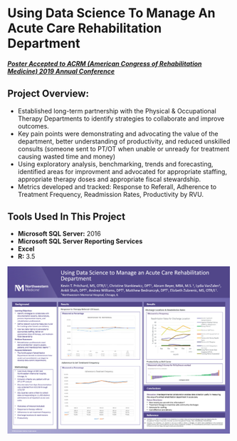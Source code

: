 # Using Data Science To Manage An Acute Care Rehabilitation Department
##### [*Poster Accepted to ACRM (American Congress of Rehabilitation Medicine) 2019 Annual Conference*](https://acrm.org/meetings/2019-annual-conference/)

## Project Overview:
- Established long-term partnership with the Physical & Occupational Therapy Departments to identify strategies to collaborate and improve outcomes.
- Key pain points were demonstrating and advocating the value of the department, better understanding of productivity, and reduced unskilled consults (someone sent to PT/OT when unable or unready for treatment causing wasted time and money)
- Using exploratory analysis, benchmarking, trends and forecasting, identified areas for improvment and advocated for appropriate staffing, appropriate therapy doses and appropriate fiscal stewardship.
- Metrics developed and tracked:  Response to Referall, Adherence to Treatment Frequency, Readmission Rates, Productivity by RVU.
 
## Tools Used In This Project
- **Microsoft SQL Server:** 2016
- **Microsoft SQL Server Reporting Services** 
- **Excel**
- **R:** 3.5

<img src="https://github.com/abrambeyer/Research_Publications_Conference_Presentations_Posters/blob/main/using_data_science_to_manage_an_acute_care_rehabilitation_department/using%20data%20science%20to%20manage%20an%20acute%20care%20rehabilitation%20department%20acrm%20poster.png" width="500">


